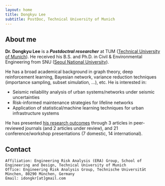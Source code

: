 ```yaml
---
layout: home
title: Dongkyu Lee
subtitle: PostDoc, Technical University of Munich
---
```


## About me

**Dr. Dongkyu Lee** is a **_Postdoctral researcher_** at TUM ([Technical University of Munich](https://www.tum.de/en/)). He received his B.S. and Ph.D. in Civil & Environmental Engineering from SNU ([Seoul National University](https://en.snu.ac.kr/)). 

He has a broad academical background in graph theory, deep reinforcement learning, Bayesian network, variance reduction techniques (importance sampling, subset simulation, ...), etc. He is interested in: 
- Seismic reliability analysis of urban systems/networks under seismic uncertainties
- Risk-informed maintenance strategies for lifeline networks
- Application of statistical/machine learning techniques for urban infrastructure systems


He has presented [his research outcomes](https://scholar.google.co.kr/citations?user=cLfMY9wAAAAJ&hl=ko) through 3 articles in peer-reviewed journals (and 2 articles under review), and 21 conference/workshop presentations (7 domestic, 14 international).
<br/>

## Contact

```
Affiliation: Engineering Risk Analysis (ERA) Group, School of Engineering and Design, Technical University of Munich
Office: Engineering Risk Analysis Group, Technische Universität München, 80290 München, Germany
Email: idongkr[at]gmail.com
```

